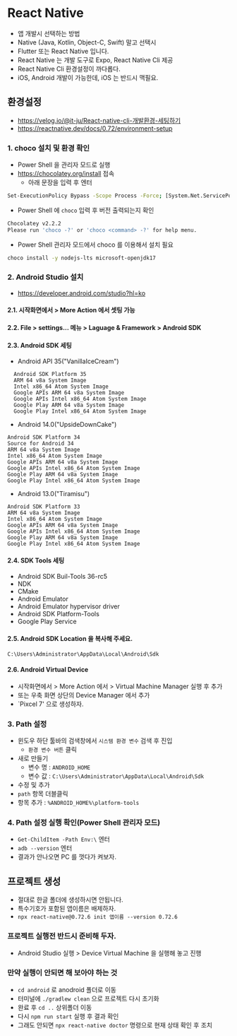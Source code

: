 # React Native

- 앱 개발시 선택하는 방법
- Native (Java, Kotlin, Object-C, Swift) 말고 선택시
- Flutter 또는 React Native 입니다.
- React Native 는 개발 도구로 Expo, React Native Cli 제공
- React Native Cli 환경설정이 까다롭다.
- iOS, Android 개발이 가능한데, iOS 는 반드시 맥필요.

## 환경설정

- https://velog.io/@it-ju/React-native-cli-개발환경-세팅하기
- https://reactnative.dev/docs/0.72/environment-setup

### 1. choco 설치 및 환경 확인

- Power Shell 을 관리자 모드로 실행
- https://chocolatey.org/install 접속
  - 아래 문장을 입력 후 엔터

```bash
Set-ExecutionPolicy Bypass -Scope Process -Force; [System.Net.ServicePointManager]::SecurityProtocol = [System.Net.ServicePointManager]::SecurityProtocol -bor 3072; iex ((New-Object System.Net.WebClient).DownloadString('https://community.chocolatey.org/install.ps1'))
```

- Power Shell 에 `choco` 입력 후 버전 출력되는지 확인

```bash
Chocolatey v2.2.2
Please run 'choco -?' or 'choco <command> -?' for help menu.
```

- Power Shell 관리자 모드에서 choco 를 이용해서 설치 필요

```bash
choco install -y nodejs-lts microsoft-openjdk17
```

### 2. Android Studio 설치

- https://developer.android.com/studio?hl=ko

#### 2.1. 시작화면에서 > More Action 에서 셋팅 가능

#### 2.2. File > settings... 메뉴 > Laguage & Framework > Android SDK

#### 2.3. Android SDK 세팅

- Android API 35("VanillaIceCream")

```
  Android SDK Platform 35
  ARM 64 v8a System Image
  Intel x86_64 Atom System Image
  Google APIs ARM 64 v8a System Image
  Google APIs Intel x86_64 Atom System Image
  Google Play ARM 64 v8a System Image
  Google Play Intel x86_64 Atom System Image
```

- Android 14.0("UpsideDownCake")

```
Android SDK Platform 34
Source for Android 34
ARM 64 v8a System Image
Intel x86_64 Atom System Image
Google APIs ARM 64 v8a System Image
Google APIs Intel x86_64 Atom System Image
Google Play ARM 64 v8a System Image
Google Play Intel x86_64 Atom System Image
```

- Android 13.0("Tiramisu")

```
Android SDK Platform 33
ARM 64 v8a System Image
Intel x86_64 Atom System Image
Google APIs ARM 64 v8a System Image
Google APIs Intel x86_64 Atom System Image
Google Play ARM 64 v8a System Image
Google Play Intel x86_64 Atom System Image
```

#### 2.4. SDK Tools 세팅

- Android SDK Buil-Tools 36-rc5
- NDK
- CMake
- Android Emulator
- Android Emulator hypervisor driver
- Android SDK Platform-Tools
- Google Play Service

#### 2.5. Android SDK Location 을 복사해 주세요.

```
C:\Users\Administrator\AppData\Local\Android\Sdk
```

#### 2.6. Android Virtual Device

- 시작화면에서 > More Action 에서 > Virtual Machine Manager 실행 후 추가
- 또는 우축 화면 상단의 Device Manager 에서 추가
- `Pixcel 7' 으로 생성하자.

### 3. Path 설정

- 윈도우 하단 툴바의 검색창에서 `시스템 환경 변수` 검색 후 진입
  - `환경 변수 버튼` 클릭
- 새로 만들기
  - 변수 명 : `ANDROID_HOME`
  - 변수 값 : `C:\Users\Administrator\AppData\Local\Android\Sdk`
- 수정 및 추가
- `path` 항목 더블클릭
- 항목 추가 : `%ANDROID_HOME%\platform-tools`

### 4. Path 설정 실행 확인(Power Shell 관리자 모드)

- `Get-ChildItem -Path Env:\` 엔터
- `adb --version` 엔터
- 결과가 안나오면 PC 를 껏다가 켜보자.

## 프로젝트 생성

- 절대로 한글 폴더에 생성하시면 안됩니다.
- 특수기호가 포함된 앱이름은 배제하자.
- `npx react-native@0.72.6 init 앱이름 --version 0.72.6`

### 프로젝트 실행전 반드시 준비해 두자.

- Android Studio 실행 > Device Virtual Machine 을 실행해 놓고 진행

### 만약 실행이 안되면 해 보아야 하는 것

- `cd android` 로 anodroid 폴더로 이동
- 터미널에 `./gradlew clean` 으로 프로젝트 다시 초기화
- 완료 후 `cd ..` 상위폴더 이동
- 다시 `npm run start` 실행 후 결과 확인
- 그래도 안되면 `npx react-native doctor` 명령으로 현재 상태 확인 후 조치
